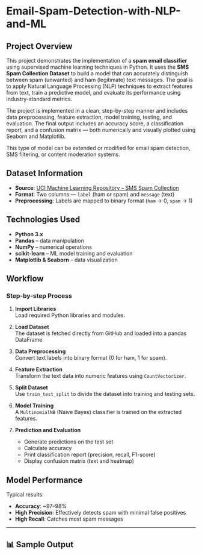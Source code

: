 # Email-Spam-Detection-with-NLP-and-ML

## Project Overview

This project demonstrates the implementation of a **spam email classifier** using supervised machine learning techniques in Python. It uses the **SMS Spam Collection Dataset** to build a model that can accurately distinguish between spam (unwanted) and ham (legitimate) text messages. The goal is to apply Natural Language Processing (NLP) techniques to extract features from text, train a predictive model, and evaluate its performance using industry-standard metrics.

The project is implemented in a clean, step-by-step manner and includes data preprocessing, feature extraction, model training, testing, and evaluation. The final output includes an accuracy score, a classification report, and a confusion matrix — both numerically and visually plotted using Seaborn and Matplotlib.

This type of model can be extended or modified for email spam detection, SMS filtering, or content moderation systems.

## Dataset Information

- **Source**: [UCI Machine Learning Repository – SMS Spam Collection](https://archive.ics.uci.edu/ml/datasets/sms+spam+collection)
- **Format**: Two columns — `label` (ham or spam) and `message` (text)
- **Preprocessing**: Labels are mapped to binary format (`ham` → 0, `spam` → 1)

## Technologies Used

- **Python 3.x**
- **Pandas** – data manipulation
- **NumPy** – numerical operations
- **scikit-learn** – ML model training and evaluation
- **Matplotlib & Seaborn** – data visualization

## Workflow

### Step-by-step Process

1. **Import Libraries**  
   Load required Python libraries and modules.

2. **Load Dataset**  
   The dataset is fetched directly from GitHub and loaded into a pandas DataFrame.

3. **Data Preprocessing**  
   Convert text labels into binary format (0 for ham, 1 for spam).

4. **Feature Extraction**  
   Transform the text data into numeric features using `CountVectorizer`.

5. **Split Dataset**  
   Use `train_test_split` to divide the dataset into training and testing sets.

6. **Model Training**  
   A `MultinomialNB` (Naive Bayes) classifier is trained on the extracted features.

7. **Prediction and Evaluation**  
   - Generate predictions on the test set
   - Calculate accuracy
   - Print classification report (precision, recall, F1-score)
   - Display confusion matrix (text and heatmap)


## Model Performance

Typical results:
- **Accuracy**: ~97–98%
- **High Precision**: Effectively detects spam with minimal false positives
- **High Recall**: Catches most spam messages

---

## 📊 Sample Output

